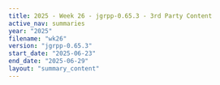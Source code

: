 ```yaml
---
title: 2025 - Week 26 - jgrpp-0.65.3 - 3rd Party Content
active_nav: summaries
year: "2025"
filename: "wk26"
version: "jgrpp-0.65.3"
start_date: "2025-06-23"
end_date: "2025-06-29"
layout: "summary_content"
---
```

